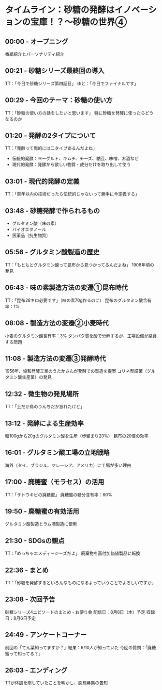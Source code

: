 # タイムライン：砂糖の発酵はイノベーションの宝庫！？〜砂糖の世界④

## 00:00 - オープニング
番組紹介とパーソナリティ紹介

## 00:21 - 砂糖シリーズ最終回の導入
TT：「今日で砂糖シリーズ第四話目」
ゆと：「今日でファイナルです」

## 00:29 - 今回のテーマ：砂糖の使い方
TT：「砂糖の使い方の話をしたいと思います」
特に砂糖を発酵に使ったらどうなるのか

## 01:20 - 発酵の2タイプについて
TT：「発酵って俺的には二タイプあるんだよね」
- 伝統的発酵：ヨーグルト、キムチ、チーズ、納豆、味噌、お酒など
- 現代的発酵：発酵から欲しい物質・成分だけを取り出して使う

## 03:01 - 現代的発酵の定義
TT：「百年以内の技術だったら伝統的じゃないって勝手に今定義する」

## 03:48 - 砂糖発酵で作られるもの
- グルタミン酸（味の素）
- バイオエタノール
- 医薬品（抗生物質）

## 05:56 - グルタミン酸製造の歴史
TT：「もともとグルタミン酸って昆布から見つかってるんだよね」
1908年頃の発見

## 06:43 - 味の素製造方法の変遷①昆布時代
TT：「昆布28キロ必要です」（味の素70g作るのに）
昆布のグルタミン酸含有率：1%

## 08:08 - 製造方法の変遷②小麦時代
小麦のグルタミン酸含有率：3%
タンパク質を酸で分解するが、工場設備が腐食する問題

## 11:08 - 製造方法の変遷③発酵時代
1956年、協和発酵工業のうたかさんが発酵での製造を提案
コリネ型細菌（グルタミン酸生産菌）の発見

## 12:32 - 微生物の発見場所
TT：「土だか鳥のうんちだか忘れたけど」

## 13:12 - 発酵による生産効率
糖100gから20gのグルタミン酸を生産（歩留まり20%）
昆布の20倍の効率

## 16:01 - グルタミン酸工場の立地戦略
海外（タイ、ブラジル、マレーシア、アメリカ）に工場が多い理由

## 17:00 - 廃糖蜜（モラセス）の活用
TT：「サトウキビの廃糖蜜」
廃糖蜜の糖分含有率：60%

## 19:50 - 廃糖蜜の有効活用
グルタミン酸製造とラム酒製造に使用

## 21:30 - SDGsの観点
TT：「めっちゃエスディージーズだよ」
廃棄物を高付加価値製品に転換

## 22:36 - まとめ
TT：「砂糖を発酵するといろんなものになるよっていうことでよろしいですか」

## 23:08 - 次回予告
砂糖シリーズ4エピソードのまとめ・お便り会
配信日：8月8日（木）予定
収録日：8月6日予定

## 24:49 - アンケートコーナー
前回の「てん菜知ってますか？」結果：9/10人が知っていた
今回の質問：「廃糖蜜って知ってる？」

## 26:03 - エンディング
TTが体調を崩していたことを明かし、感想募集の告知